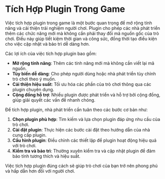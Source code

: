 # Tích Hợp Plugin Trong Game

Việc tích hợp plugin trong game là một bước quan trọng để mở rộng tính năng và cải thiện trải nghiệm người chơi. Plugin cho phép các nhà phát triển thêm các chức năng mới mà không cần phải thay đổi mã nguồn gốc của trò chơi. Điều này giúp tiết kiệm thời gian và công sức, đồng thời tạo điều kiện cho việc cập nhật và bảo trì dễ dàng hơn.

Các lợi ích của việc tích hợp plugin bao gồm:
- **Mở rộng tính năng**: Thêm các tính năng mới mà không cần viết lại mã nguồn.
- **Tùy biến dễ dàng**: Cho phép người dùng hoặc nhà phát triển tùy chỉnh trò chơi theo ý muốn.
- **Cải thiện hiệu suất**: Tối ưu hóa các phần của trò chơi thông qua các plugin chuyên dụng.
- **Cộng đồng hỗ trợ**: Nhiều plugin được phát triển và hỗ trợ bởi cộng đồng, giúp giải quyết các vấn đề nhanh chóng.

Để tích hợp plugin, nhà phát triển cần tuân theo các bước cơ bản như:
1. **Chọn plugin phù hợp**: Tìm kiếm và lựa chọn plugin đáp ứng nhu cầu của trò chơi.
2. **Cài đặt plugin**: Thực hiện các bước cài đặt theo hướng dẫn của nhà cung cấp plugin.
3. **Cấu hình plugin**: Điều chỉnh các thiết lập để plugin hoạt động hiệu quả với trò chơi.
4. **Kiểm tra và bảo trì**: Thường xuyên kiểm tra và cập nhật plugin để đảm bảo tính tương thích và hiệu suất.

Việc tích hợp plugin đúng cách sẽ giúp trò chơi của bạn trở nên phong phú và hấp dẫn hơn đối với người chơi.